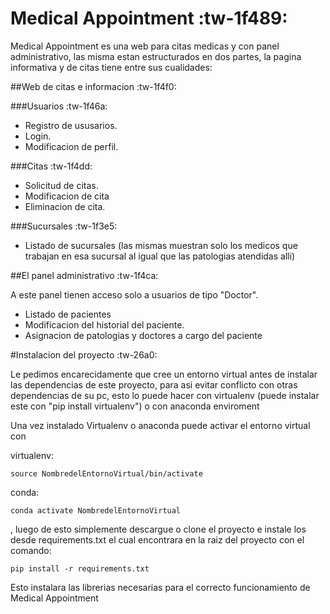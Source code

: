 # Medical Appointment :tw-1f489:


Medical Appointment es una web para citas medicas y con panel administrativo, las misma estan estructurados en dos partes, la pagina informativa y de citas tiene entre sus cualidades:

##Web de citas e informacion :tw-1f4f0: 

###Usuarios :tw-1f46a:
- Registro de ususarios.
- Login.
- Modificacion de perfil.

###Citas :tw-1f4dd:
- Solicitud de citas.
- Modificacion de cita 
- Eliminacion de cita.

###Sucursales :tw-1f3e5:
- Listado de sucursales (las mismas muestran solo los medicos que trabajan en esa sucursal al igual que las patologias atendidas alli)


##El panel administrativo :tw-1f4ca:

A este panel tienen acceso solo a usuarios de tipo "Doctor".


- Listado de pacientes
- Modificacion del historial del paciente.
- Asignacion de patologias y doctores a cargo del paciente


#Instalacion del proyecto :tw-26a0:

Le pedimos encarecidamente que cree un entorno virtual antes de instalar las dependencias de este proyecto, para asi evitar conflicto con otras dependencias de su pc, esto lo puede hacer con virtualenv (puede instalar este con "pip install virtualenv") o con anaconda enviroment

Una vez instalado Virtualenv o anaconda puede activar el entorno virtual con

virtualenv:

    source NombredelEntornoVirtual/bin/activate

conda:

    conda activate NombredelEntornoVirtual

, luego de esto simplemente descargue o clone el proyecto e instale los desde requirements.txt el cual encontrara en la raiz del proyecto con el comando:

    pip install -r requirements.txt

Esto instalara las librerias necesarias para el correcto funcionamiento de Medical Appointment






